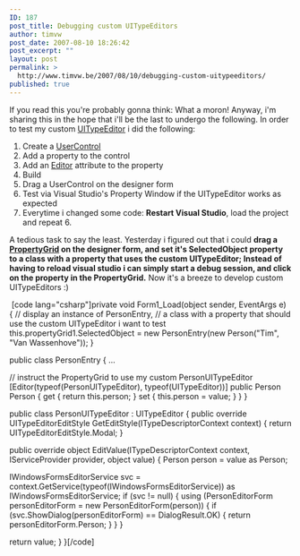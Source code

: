 ```yaml
---
ID: 187
post_title: Debugging custom UITypeEditors
author: timvw
post_date: 2007-08-10 18:26:42
post_excerpt: ""
layout: post
permalink: >
  http://www.timvw.be/2007/08/10/debugging-custom-uitypeeditors/
published: true
---
```

<p>If you read this you're probably gonna think: What a moron! Anyway, i'm sharing this in the hope that i'll be the last to undergo the following. In order to test my custom <a href="http://msdn2.microsoft.com/en-us/library/system.drawing.design.uitypeeditor.aspx">UITypeEditor</a> i did the following:</p>
<ol>
<li>Create a <a href="http://msdn2.microsoft.com/en-us/library/system.windows.forms.usercontrol.aspx">UserControl</a></li>
<li>Add a property to the control </li>
<li>Add an <a href="http://msdn2.microsoft.com/en-us/library/system.componentmodel.editorattribute.aspx">Editor</a> attribute to the property</li>
<li>Build</li>
<li>Drag a UserControl on the designer form</li>
<li>Test via Visual Studio's Property Window if the UITypeEditor works as expected</li>
<li>Everytime i changed some code: <b>Restart Visual Studio</b>, load the project and repeat 6.</li>
</ol>
<p>A tedious task to say the least. Yesterday i figured out that i could <b>drag a <a href="http://msdn2.microsoft.com/en-us/library/system.windows.forms.propertygrid.aspx">PropertyGrid</a> on the designer form, and set it's SelectedObject property to a class with a property that uses the custom UITypeEditor; Instead of having to reload visual studio i can simply start a debug session, and click on the property in the PropertyGrid.</b> Now it's a breeze to develop custom UITypeEditors :)</p>
<img src="http://www.timvw.be/wp-content/images/uitypeeditor.gif" alt=""/>
[code lang="csharp"]private void Form1_Load(object sender, EventArgs e)
{
 // display an instance of PersonEntry,
 // a class with a property that should use the custom UITypeEditor i want to test
 this.propertyGrid1.SelectedObject = new PersonEntry(new Person("Tim", "Van Wassenhove"));
}

public class PersonEntry
{
 ...

 // instruct the PropertyGrid to use my custom PersonUITypeEditor
 [Editor(typeof(PersonUITypeEditor), typeof(UITypeEditor))]
 public Person Person
 {
  get { return this.person; }
  set { this.person = value; }
 }
}

public class PersonUITypeEditor : UITypeEditor
{
 public override UITypeEditorEditStyle GetEditStyle(ITypeDescriptorContext context)
 {
  return UITypeEditorEditStyle.Modal;
 }

 public override object EditValue(ITypeDescriptorContext context, IServiceProvider provider, object value)
 {
  Person person = value as Person;

  IWindowsFormsEditorService svc = context.GetService(typeof(IWindowsFormsEditorService)) as IWindowsFormsEditorService;
  if (svc != null)
  {
   using (PersonEditorForm personEditorForm = new PersonEditorForm(person))
   {
    if (svc.ShowDialog(personEditorForm) == DialogResult.OK)
    {
     return personEditorForm.Person;
    }
   }
  }

  return value;
 }
}[/code]